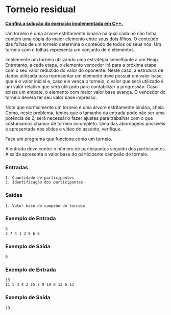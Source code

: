 # Torneio residual

**[Confira a solução do exercício implementada em C++.](07.cpp)**

Um torneio é uma árvore estritamente binária na qual cada nó não folha contém uma cópia do maior elemento entre seus dois filhos. O conteúdo das folhas de um torneio determina o conteúdo de todos os seus nós. Um torneio com n folhas representa um conjunto de n elementos.

Implemente um torneio utilizando uma estratégia semelhante a um Heap. Entretanto, a cada etapa, o elemento vencedor irá para a próxima etapa com o seu valor reduzido do valor do oponente. Neste caso, a estrutura de dados utilizada para representar um elemento deve possuir um valor base, que é o valor inicial e, caso ele vença o torneio, o valor que será utilizado é um valor relativo que será utilizado para contabilizar a progressão. Caso exista um empate, o elemento com maior valor base avança. O vencedor do torneio deverá ter seu valor base impresso.

Note que normalmente um torneio é uma árvore estritamente binária, cheia. Como, neste problema, temos que o tamanho da entrada pode não ser uma potência de 2, será necessário fazer ajustes para trabalhar com o que costumamos chamar de torneio incompleto. Uma das abordagens possíveis é apresentada nos slides e vídeo do assunto, verifique.

Faça um programa que funcione como um torneio.

A entrada deve conter o número de participantes seguido dos participantes. A saída apresenta o valor base do participante campeão do torneio.

### Entradas

```
1. Quantidade de participantes
2. Identificação dos participantes
```

### Saídas

```
1. Valor base do campeão do torneio
```

### Exemplo de Entrada

```
8
2 7 4 1 3 9 6 8
```

### Exemplo de Saída

```
9
```

### Exemplo de Entrada

```
13
11 5 3 4 2 15 7 9 10 8 12 6 13
```

### Exemplo de Saída

```
13
```

